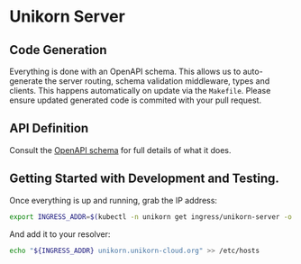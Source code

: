 # Unikorn Server

## Code Generation

Everything is done with an OpenAPI schema.
This allows us to auto-generate the server routing, schema validation middleware, types and clients.
This happens automatically on update via the `Makefile`.
Please ensure updated generated code is commited with your pull request.

## API Definition

Consult the [OpenAPI schema](../../pkg/openapi/server.spec.yaml) for full details of what it does.

## Getting Started with Development and Testing.

Once everything is up and running, grab the IP address:

```bash
export INGRESS_ADDR=$(kubectl -n unikorn get ingress/unikorn-server -o 'jsonpath={.status.loadBalancer.ingress[0].ip}')
```
And add it to your resolver:

```bash
echo "${INGRESS_ADDR} unikorn.unikorn-cloud.org" >> /etc/hosts
```
